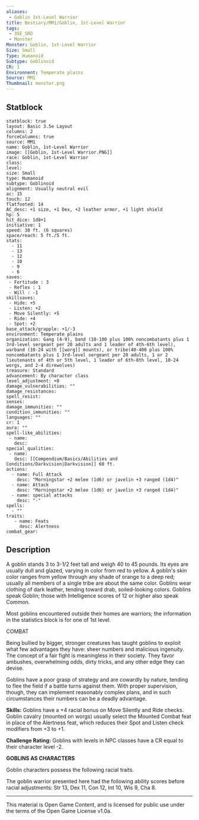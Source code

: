 ```yaml
---
aliases:
 - Goblin 1st-Level Warrior
title: Bestiary/MM1/Goblin, 1st-Level Warrior
tags: 
 - 35E_SRD
 - Monster
Monster: Goblin, 1st-Level Warrior
Size: Small
Type: Humanoid
Subtype: Goblinoid
CR: 1
Environnent: Temperate plains
Source: MM1
Thumbnail: monster.png
---
```


## Statblock

```statblock
statblock: true
layout: Basic 3.5e Layout
columns: 2
forceColumns: true
source: MM1 
name: Goblin, 1st-Level Warrior
image: [[Goblin, 1st-Level Warrior.PNG]]
race: Goblin, 1st-Level Warrior
class: 
level: 
size: Small
type: Humanoid
subtype: Goblinoid
alignment: Usually neutral evil
ac: 15
touch: 12
flatfooted: 14
AC_desc: +1 size, +1 Dex, +2 leather armor, +1 light shield
hp: 5
hit_dice: 1d8+1
initiative: 1
speed: 30 ft. (6 squares)
space/reach: 5 ft./5 ft.
stats:
  - 11
  - 13
  - 12
  - 10
  - 9
  - 6
saves:
 - Fortitude : 3
 - Reflex : 1
 - Will : -1
skillsaves:
 - Hide: +5
 - Listen: +2
 - Move Silently: +5
 - Ride: +4
 - Spot: +2
base_attack/grapple: +1/-3
environment: Temperate plains
organization: Gang (4-9), band (10-100 plus 100% noncombatants plus 1 3rd-level sergeant per 20 adults and 1 leader of 4th-6th level), warband (10-24 with [[worg]] mounts), or tribe(40-400 plus 100% noncombatants plus 1 3rd-level sergeant per 20 adults, 1 or 2 lieutenants of 4th or 5th level, 1 leader of 6th-8th level, 10-24 worgs, and 2-4 direwolves)
treasure: Standard
advancement: By character class
level_adjustment: +0
damage_vulnerabilities: ""
damage_resistances: 
spell_resist: 
senses: 
damage_immunities: ""
condition_immunities: ""
languages: ""
cr: 1
aura: ""
spell-like_abilities:
 - name: 
   desc: 
special_qualities:
 - name:
   desc: [[Compendium/Basics/Abilities and Conditions/Darkvision|Darkvision]] 60 ft.
actions:
  - name: Full Attack
    desc: "Morningstar +2 melee (1d6) or javelin +3 ranged (1d4)"
  - name: Attack
    desc: "Morningstar +2 melee (1d6) or javelin +3 ranged (1d4)"
  - name: special attacks
    desc: "-"
spells:
  - ""
traits:
   - name: Feats
     desc: Alertness
combat_gear:  
```

## Description



A goblin stands 3 to 3-1/2 feet tall and weigh 40 to 45 pounds. Its eyes are usually dull and glazed, varying in color from red to yellow. A goblin's skin color ranges from yellow through any shade of orange to a deep red; usually all members of a single tribe are about the same color. Goblins wear clothing of dark leather, tending toward drab, soiled-looking colors. Goblins speak Goblin; those with Intelligence scores of 12 or higher also speak Common.

Most goblins encountered outside their homes are warriors; the information in the statistics block is for one of 1st level.

COMBAT

Being bullied by bigger, stronger creatures has taught goblins to exploit what few advantages they have: sheer numbers and malicious ingenuity. The concept of a fair fight is meaningless in their society. They favor ambushes, overwhelming odds, dirty tricks, and any other edge they can devise.

Goblins have a poor grasp of strategy and are cowardly by nature, tending to flee the field if a battle turns against them. With proper supervision, though, they can implement reasonably complex plans, and in such circumstances their numbers can be a deadly advantage.


**Skills:** Goblins have a +4 racial bonus on Move Silently and Ride checks. Goblin cavalry (mounted on worgs) usually select the Mounted Combat feat in place of the Alertness feat, which reduces their Spot and Listen check modifiers from +3 to +1.


**Challenge Rating:** Goblins with levels in NPC classes have a CR equal to their character level -2.


**GOBLINS AS CHARACTERS**


Goblin characters possess the following racial traits.

The goblin warrior presented here had the following ability scores before racial adjustments: Str 13, Dex 11, Con 12, Int 10, Wis 9, Cha 8.

---

This material is Open Game Content, and is licensed for public use under the terms of the Open Game License v1.0a.
